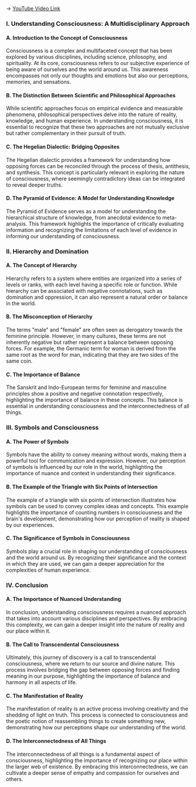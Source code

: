 -> [YouTube Video Link](https://www.youtube.com/watch?v=m5_E_OzfSbo&list=PLVrDMdxssIRbyDljslcSmzcZ3XSJR1IdN&index=3&pp=iAQB)

### I. Understanding Consciousness: A Multidisciplinary Approach
#### A. Introduction to the Concept of Consciousness

Consciousness is a complex and multifaceted concept that has been explored by various disciplines, including science, philosophy, and spirituality. At its core, consciousness refers to our subjective experience of being aware of ourselves and the world around us. This awareness encompasses not only our thoughts and emotions but also our perceptions, memories, and sensations.

#### B. The Distinction Between Scientific and Philosophical Approaches

While scientific approaches focus on empirical evidence and measurable phenomena, philosophical perspectives delve into the nature of reality, knowledge, and human experience. In understanding consciousness, it is essential to recognize that these two approaches are not mutually exclusive but rather complementary in their pursuit of truth.

#### C. The Hegelian Dialectic: Bridging Opposites

The Hegelian dialectic provides a framework for understanding how opposing forces can be reconciled through the process of thesis, antithesis, and synthesis. This concept is particularly relevant in exploring the nature of consciousness, where seemingly contradictory ideas can be integrated to reveal deeper truths.

#### D. The Pyramid of Evidence: A Model for Understanding Knowledge

The Pyramid of Evidence serves as a model for understanding the hierarchical structure of knowledge, from anecdotal evidence to meta-analysis. This framework highlights the importance of critically evaluating information and recognizing the limitations of each level of evidence in informing our understanding of consciousness.

### II. Hierarchy and Domination
#### A. The Concept of Hierarchy

Hierarchy refers to a system where entities are organized into a series of levels or ranks, with each level having a specific role or function. While hierarchy can be associated with negative connotations, such as domination and oppression, it can also represent a natural order or balance in the world.

#### B. The Misconception of Hierarchy

The terms "male" and "female" are often seen as derogatory towards the feminine principle. However, in many cultures, these terms are not inherently negative but rather represent a balance between opposing forces. For example, the Germanic term for woman is derived from the same root as the word for man, indicating that they are two sides of the same coin.

#### C. The Importance of Balance

The Sanskrit and Indo-European terms for feminine and masculine principles show a positive and negative connotation respectively, highlighting the importance of balance in these concepts. This balance is essential in understanding consciousness and the interconnectedness of all things.

### III. Symbols and Consciousness
#### A. The Power of Symbols

Symbols have the ability to convey meaning without words, making them a powerful tool for communication and expression. However, our perception of symbols is influenced by our role in the world, highlighting the importance of nuance and context in understanding their significance.

#### B. The Example of the Triangle with Six Points of Intersection

The example of a triangle with six points of intersection illustrates how symbols can be used to convey complex ideas and concepts. This example highlights the importance of counting numbers in consciousness and the brain's development, demonstrating how our perception of reality is shaped by our experiences.

#### C. The Significance of Symbols in Consciousness

Symbols play a crucial role in shaping our understanding of consciousness and the world around us. By recognizing their significance and the context in which they are used, we can gain a deeper appreciation for the complexities of human experience.

### IV. Conclusion
#### A. The Importance of Nuanced Understanding

In conclusion, understanding consciousness requires a nuanced approach that takes into account various disciplines and perspectives. By embracing this complexity, we can gain a deeper insight into the nature of reality and our place within it.

#### B. The Call to Transcendental Consciousness

Ultimately, this journey of discovery is a call to transcendental consciousness, where we return to our source and divine nature. This process involves bridging the gap between opposing forces and finding meaning in our purpose, highlighting the importance of balance and harmony in all aspects of life.

#### C. The Manifestation of Reality

The manifestation of reality is an active process involving creativity and the shedding of light on truth. This process is connected to consciousness and the poetic notion of reassembling things to create something new, demonstrating how our perceptions shape our understanding of the world.

#### D. The Interconnectedness of All Things

The interconnectedness of all things is a fundamental aspect of consciousness, highlighting the importance of recognizing our place within the larger web of existence. By embracing this interconnectedness, we can cultivate a deeper sense of empathy and compassion for ourselves and others.